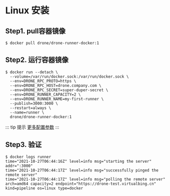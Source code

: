 # Linux 安装

## Step1. pull容器镜像

```shell
$ docker pull drone/drone-runner-docker:1
```

## Step2. 运行容器镜像

```shell {3-7}
$ docker run --detach \
  --volume=/var/run/docker.sock:/var/run/docker.sock \
  --env=DRONE_RPC_PROTO=https \
  --env=DRONE_RPC_HOST=drone.company.com \
  --env=DRONE_RPC_SECRET=super-duper-secret \
  --env=DRONE_RUNNER_CAPACITY=2 \
  --env=DRONE_RUNNER_NAME=my-first-runner \
  --publish=3000:3000 \
  --restart=always \
  --name=runner \
  drone/drone-runner-docker:1

```

::: tip 提示
[更多配置参数](https://docs.drone.io/runner/docker/configuration/reference/)
:::

## Step3. 验证

```shell
$ docker logs runner
time="2021-10-27T06:44:16Z" level=info msg="starting the server" addr=":3000"
time="2021-10-27T06:44:17Z" level=info msg="successfully pinged the remote server"
time="2021-10-27T06:44:17Z" level=info msg="polling the remote server" arch=amd64 capacity=2 endpoint="https://drone-test.virtualbing.cn" kind=pipeline os=linux type=docker
```

